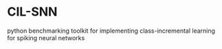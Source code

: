 # CIL-SNN
python benchmarking toolkit for implementing class-incremental learning for spiking neural networks
